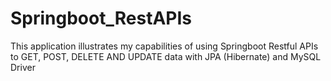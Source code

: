 # Springboot_RestAPIs
This application illustrates my capabilities of using Springboot Restful APIs to GET, POST, DELETE AND UPDATE data with JPA (Hibernate) and MySQL Driver
